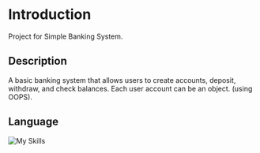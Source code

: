 # Introduction
Project for Simple Banking System.

## Description
A basic banking system that allows users to create accounts, deposit, withdraw, and check balances. Each user account can be an object. (using OOPS).

## Language
![My Skills](https://skillicons.dev/icons?i=python)
